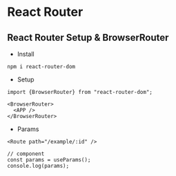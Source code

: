 # React Router

## React Router Setup & BrowserRouter

- Install
```
npm i react-router-dom
```

- Setup
```tsx
import {BrowserRouter} from "react-router-dom";

<BrowserRouter>
  <APP />
</BrowserRouter>
```

- Params
```tsx
<Route path="/example/:id" />

// component
const params = useParams();
console.log(params);
```